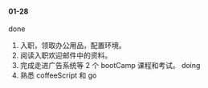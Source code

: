 #### 01-28
done
1. 入职，领取办公用品，配置环境。
2. 阅读入职欢迎邮件中的资料。
3. 完成走进广告系统等 2 个 bootCamp 课程和考试。
doing
1. 熟悉 coffeeScript 和 go
